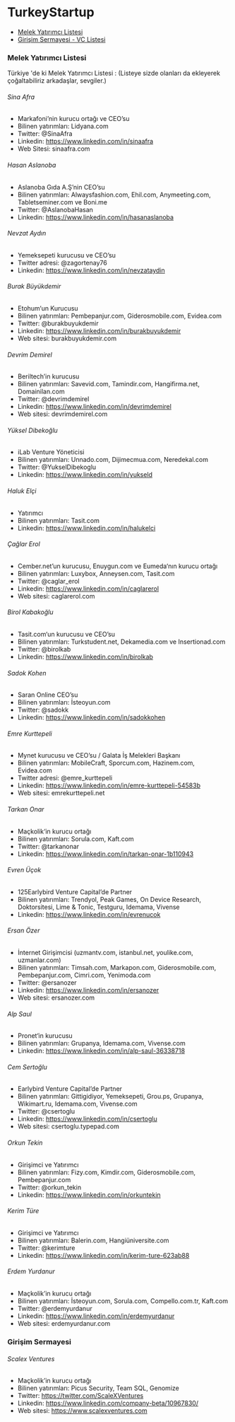 # TurkeyStartup
* [Melek Yatırımcı Listesi](#melek-yatırımcı-listesi)
* [Girişim Sermayesi - VC Listesi](#girişim-sermayesi)

### Melek Yatırımcı Listesi

Türkiye 'de ki Melek Yatırımcı Listesi : 
(Listeye sizde olanları da ekleyerek çoğaltabiliriz arkadaşlar, sevgiler.)

###### Sina Afra
* Markafoni’nin kurucu ortağı ve CEO’su
* Bilinen yatırımları: Lidyana.com 
* Twitter: @SinaAfra
* Linkedin: https://www.linkedin.com/in/sinaafra
* Web Sitesi: sinaafra.com

###### Hasan Aslanoba
* Aslanoba Gıda A.Ş’nin CEO’su
* Bilinen yatırımları: Alwaysfashion.com, Ehil.com, Anymeeting.com, Tabletseminer.com ve Boni.me
* Twitter: @AslanobaHasan
* Linkedin: https://www.linkedin.com/in/hasanaslanoba

###### Nevzat Aydın
* Yemeksepeti kurucusu ve CEO’su
* Twitter adresi: @zagortenay76
* Linkedin: https://www.linkedin.com/in/nevzataydin

###### Burak Büyükdemir
* Etohum‘un Kurucusu
* Bilinen yatırımları: Pembepanjur.com, Giderosmobile.com, Evidea.com
* Twitter: @burakbuyukdemir
* Linkedin: https://www.linkedin.com/in/burakbuyukdemir
* Web sitesi: burakbuyukdemir.com

###### Devrim Demirel
* Beriltech’in kurucusu
* Bilinen yatırımları: Savevid.com, Tamindir.com, Hangifirma.net, Domainilan.com
* Twitter: @devrimdemirel
* Linkedin: https://www.linkedin.com/in/devrimdemirel
* Web sitesi: devrimdemirel.com

###### Yüksel Dibekoğlu
* iLab Venture Yöneticisi
* Bilinen yatırımları: Unnado.com, Dijimecmua.com, Neredekal.com
* Twitter: @YukselDibekoglu
* Linkedin: https://www.linkedin.com/in/yukseld

###### Haluk Elçi
* Yatırımcı
* Bilinen yatırımları: Tasit.com
* Linkedin: https://www.linkedin.com/in/halukelci

###### Çağlar Erol
* Cember.net’un kurucusu, Enuygun.com ve Eumeda‘nın kurucu ortağı
* Bilinen yatırımları: Luxybox, Anneysen.com, Tasit.com
* Twitter: @caglar_erol
* Linkedin: https://www.linkedin.com/in/caglarerol
* Web sitesi: caglarerol.com

###### Birol Kabakoğlu
* Tasit.com‘un kurucusu ve CEO’su
* Bilinen yatırımları: Turkstudent.net, Dekamedia.com ve Insertionad.com
* Twitter: @birolkab
* Linkedin: https://www.linkedin.com/in/birolkab

###### Sadok Kohen
* Saran Online CEO’su
* Bilinen yatırımları: İsteoyun.com
* Twitter: @sadokk
* Linkedin: https://www.linkedin.com/in/sadokkohen

###### Emre Kurttepeli
* Mynet kurucusu ve CEO’su / Galata İş Melekleri Başkanı
* Bilinen yatırımları: MobileCraft, Sporcum.com, Hazinem.com, Evidea.com
* Twitter adresi: @emre_kurttepeli
* Linkedin: https://www.linkedin.com/in/emre-kurttepeli-54583b
* Web sitesi: emrekurttepeli.net

###### Tarkan Onar
* Maçkolik‘in kurucu ortağı
* Bilinen yatırımları: Sorula.com, Kaft.com
* Twitter: @tarkanonar
* Linkedin: https://www.linkedin.com/in/tarkan-onar-1b110943

###### Evren Üçok
* 125Earlybird Venture Capital’de Partner
* Bilinen yatırımları: Trendyol, Peak Games, On Device Research, Doktorsitesi, Lime & Tonic, Testguru, Idemama, Vivense
* Linkedin: https://www.linkedin.com/in/evrenucok

###### Ersan Özer
* İnternet Girişimcisi (uzmantv.com, istanbul.net, youlike.com, uzmanlar.com)
* Bilinen yatırımları: Timsah.com, Markapon.com, Giderosmobile.com, Pembepanjur.com, Cimri.com, Yenimoda.com
* Twitter: @ersanozer
* Linkedin: https://www.linkedin.com/in/ersanozer 
* Web sitesi: ersanozer.com

###### Alp Saul
* Pronet‘in kurucusu
* Bilinen yatırımları: Grupanya, Idemama.com, Vivense.com
* Linkedin: https://www.linkedin.com/in/alp-saul-36338718

###### Cem Sertoğlu
* Earlybird Venture Capital’de Partner
* Bilinen yatırımları: Gittigidiyor, Yemeksepeti, Grou.ps, Grupanya, Wikimart.ru, Idemama.com, Vivense.com
* Twitter: @csertoglu
* Linkedin: https://www.linkedin.com/in/csertoglu
* Web sitesi: csertoglu.typepad.com

###### Orkun Tekin
* Girişimci ve Yatırımcı
* Bilinen yatırımları: Fizy.com, Kimdir.com, Giderosmobile.com, Pembepanjur.com
* Twitter: @orkun_tekin
* Linkedin: https://www.linkedin.com/in/orkuntekin

###### Kerim Türe
* Girişimci ve Yatırımcı
* Bilinen yatırımları: Balerin.com, Hangiüniversite.com
* Twitter: @kerimture
* Linkedin: https://www.linkedin.com/in/kerim-ture-623ab88

###### Erdem Yurdanur
* Maçkolik’in kurucu ortağı
* Bilinen yatırımları: İsteoyun.com, Sorula.com, Compello.com.tr, Kaft.com
* Twitter: @erdemyurdanur
* Linkedin: https://www.linkedin.com/in/erdemyurdanur
* Web sitesi: erdemyurdanur.com

### Girişim Sermayesi

###### Scalex Ventures
* Maçkolik’in kurucu ortağı
* Bilinen yatırımları: Picus Security, Team SQL, Genomize
* Twitter: https://twitter.com/ScaleXVentures
* Linkedin: https://www.linkedin.com/company-beta/10967830/
* Web sitesi: https://www.scalexventures.com
